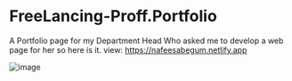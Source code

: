# FreeLancing-Proff.Portfolio
A Portfolio page for my Department Head Who asked me to develop a web page for her so here is it.
view: https://nafeesabegum.netlify.app

![image](https://user-images.githubusercontent.com/79619944/219942682-e3038c8a-5c57-421d-9ba0-37e4286dfca8.png)
